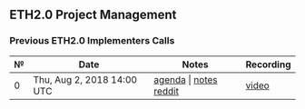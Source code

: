 ## ETH2.0 Project Management

### Previous ETH2.0 Implementers Calls

 №  | Date                             | Notes          | Recording            |
--- | -------------------------------- | -------------- | -------------------- |
 0  | Thu, Aug 2, 2018 14:00 UTC       | [agenda](https://github.com/ethereum/beacon_chain/issues/44) \| [notes](eth2.0-implementers-calls/call_000.md) [reddit](https://www.reddit.com/r/ethereum/comments/949eo6/ethereum_sharding_implementers_call_0/) | [video](https://www.youtube.com/watch?v=Ynqrka5DQOI) |
